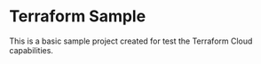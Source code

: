 # Terraform Sample
This is a basic sample project created for test the Terraform Cloud capabilities.
